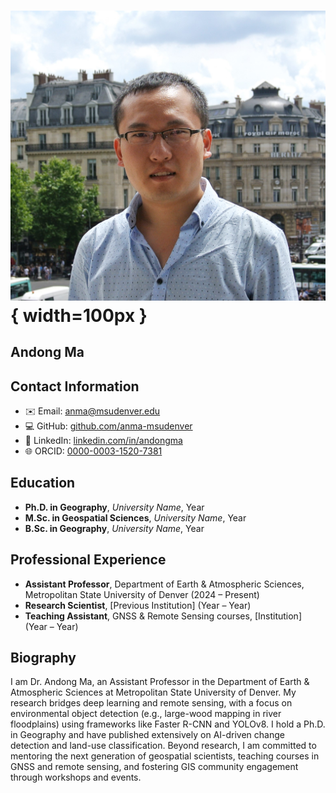 
# ![Andong Ma Photo](img/IMG_01802_clip.jpg){ width=100px }  
## Andong Ma


## Contact Information
- ✉️ Email: [anma@msudenver.edu](mailto:anma@msudenver.edu)  
- 💻 GitHub: [github.com/anma-msudenver](https://github.com/anma-msudenver)  
- 🔗 LinkedIn: [linkedin.com/in/andongma](https://www.linkedin.com/in/andongma)  
- 🌐 ORCID: [0000-0003-1520-7381](https://orcid.org/0000-0003-1520-7381)

## Education
- **Ph.D. in Geography**, _University Name_, Year  
- **M.Sc. in Geospatial Sciences**, _University Name_, Year  
- **B.Sc. in Geography**, _University Name_, Year  

## Professional Experience
- **Assistant Professor**, Department of Earth & Atmospheric Sciences, Metropolitan State University of Denver (2024 – Present)  
- **Research Scientist**, [Previous Institution] (Year – Year)  
- **Teaching Assistant**, GNSS & Remote Sensing courses, [Institution] (Year – Year)  

## Biography
I am Dr. Andong Ma, an Assistant Professor in the Department of Earth & Atmospheric Sciences at Metropolitan State University of Denver. My research bridges deep learning and remote sensing, with a focus on environmental object detection (e.g., large-wood mapping in river floodplains) using frameworks like Faster R-CNN and YOLOv8. I hold a Ph.D. in Geography and have published extensively on AI-driven change detection and land-use classification. Beyond research, I am committed to mentoring the next generation of geospatial scientists, teaching courses in GNSS and remote sensing, and fostering GIS community engagement through workshops and events.
